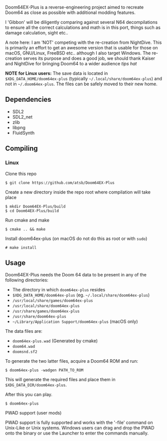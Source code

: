 Doom64EX-Plus is a reverse-engineering project aimed to recreate Doom64 as close as possible with additional modding features.

I 'Gibbon' will be diligently comparing against several N64 decompilations to ensure all the correct calculations and math is in this port, things such as damage calculation, sight etc..

A note here: I am 'NOT' competing with the re-creation from NightDive.  This is primarily an effort to get an awesome version that is usable for those on macOS, GNU/Linux, FreeBSD etc.. although I also target Windows.  The re-creation serves its purpose and does a good job, we should thank Kaiser and NightDive for bringing Doom64 to a wider audience *tips hat*

**NOTE for Linux users:** The save data is located in `$XDG_DATA_HOME/doom64ex-plus` (typically `~/.local/share/doom64ex-plus`) and not in `~/.doom64ex-plus`. The files can be safely moved to their new home.

## Dependencies

* SDL2
* SDL2_net
* zlib
* libpng
* FluidSynth

## Compiling

### Linux

Clone this repo

    $ git clone https://github.com/atsb/Doom64EX-Plus

Create a new directory inside the repo root where compilation will take place

    $ mkdir Doom64EX-Plus/build
    $ cd Doom64EX-Plus/build

Run cmake and make

    $ cmake .. && make

Install doom64ex-plus (on macOS do not do this as root or with `sudo`)

    # make install

## Usage

Doom64EX-Plus needs the Doom 64 data to be present in any of the following directories:

* The directory in which `doom64ex-plus` resides
* `$XDG_DATA_HOME/doom64ex-plus` (eg. `~/.local/share/doom64ex-plus`)
* `/usr/local/share/games/doom64ex-plus`
* `/usr/local/share/doom64ex-plus`
* `/usr/share/games/doom64ex-plus`
* `/usr/share/doom64ex-plus`
* `~/Library/Application Support/doom64ex-plus` (macOS only)

The data files are:

* `doom64ex-plus.wad` (Generated by cmake)
* `doom64.wad`
* `doomsnd.sf2`

To generate the two latter files, acquire a Doom64 ROM and run:

    $ doom64ex-plus -wadgen PATH_TO_ROM

This will generate the required files and place them in `$XDG_DATA_DIR/doom64ex-plus`.

After this you can play.

    $ doom64ex-plus

PWAD support (user mods)

PWAD support is fully supported and works with the '-file' command on Unix-Like or Unix systems.  Windows users can drag and drop the PWAD onto the binary or use the Launcher to enter the commands manually.
